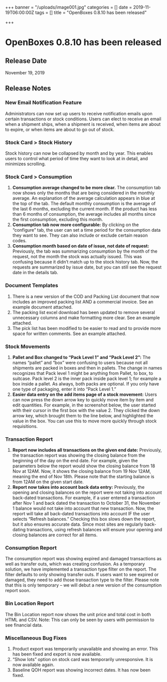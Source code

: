 +++
banner = "/uploads/image001.jpg"
categories = []
date = 2019-11-19T06:00:00Z
tags = []
title = "OpenBoxes 0.8.10 has been released"

+++
# OpenBoxes 0.8.10 has been released

## Release Date

November 19, 2019

## Release Notes

### **New Email Notification Feature**

Administrators can now set up users to receive notification emails upon certain transactions or stock conditions. Users can elect to receive an email when a shipment ships, when a shipment is received, when items are about to expire, or when items are about to go out of stock. 

### **Stock Card > Stock History**

Stock history can now be collapsed by month and by year. This enables users to control what period of time they want to look at in detail, and minimizes scrolling.

### **Stock Card > Consumption**

1. **Consumption average changed to be more clear.** The consumption tab now shows only the months that are being considered in the monthly average. An explanation of the average calculation appears in blue at the top of the tab. The default monthly consumption is the average of the last 6 months, excluding the current month. If the product has less than 6 months of consumption, the average includes all months since the first consumption, excluding this month.
2. **Consumption tab now more configurable:** By clicking on the “configure” tab, the user can set a time period for the consumption data they want to see. They can also include or exclude certain reason codes.
3. **Consumption month based on date of issue, not date of request:** Previously, the tab was summarizing consumption by the month of the request, not the month the stock was actually issued. This was confusing because it didn’t match up to the stock history tab. Now, the requests are summarized by issue date, but you can still see the request date in the details tab.

### **Document Templates**

1. There is a new version of the COD and Packing List document that now includes an improved packing list AND a commercial invoice. See an example document attached.
2. The packing list excel download has been updated to remove several unnecessary columns and make formatting more clear. See an example attached.
3. The pick list has been modified to be easier to read and to provide more space for written comments. See an example attached.

### **Stock Movements**

1. **Pallet and Box changed to “Pack Level 1” and “Pack Level 2”:** The names “pallet” and “box” were confusing to users because not all shipments are packed in boxes and then in pallets. The change in names recognizes that Pack level 1 might be anything from Pallet, to box, to suitcase. Pack level 2 is the inner pack inside pack level 1; for example a box inside a pallet. As always, both packs are optional. If you only have one type of packaging, enter it into “Pack Level 1.”
2. **Easier data entry on the add items page of a stock movement:** Users can now press the down arrow key to quickly move item by item and edit quantities. For example, in the screenshot below, the user started with their cursor in the first box with the value 2. They clicked the down arrow key, which brought them to the line below, and highlighted the value in the box. You can use this to move more quickly through stock requisitions.

### **Transaction Report**

1. **Report now includes all transactions on the given end date:** Previously, the transaction report was showing the closing balance from the beginning of the day on the end date. For example, given the parameters below the report would show the closing balance from 18 Nov at 12AM. Now, it shows the closing balance from 19 Nov 12AM, meaning the end of Nov 18th. Please note that the starting balance is from 12AM on the given start date.
2. **Report now takes into account back data entry:** Previously, the opening and closing balances on the report were not taking into account back-dated transactions. For example, if a user entered a transaction after Nov 1 and back dated the transaction to October 31, the November 1 balance would not take into account that new transaction. Now, the report will take all back-dated transactions into account IF the user selects “Refresh balances.” Checking this box slows down the report, but it also ensures accurate data. Since most sites are regularly back-dating transactions, using refresh balances will ensure your opening and closing balances are correct for all items.

### **Consumption Report**

The consumption report was showing expired and damaged transactions as well as transfer outs, which was creating confusion. As a temporary solution, we have implemented a transaction type filter on the report. The filter defaults to only showing transfer outs. If users want to see expired or damaged, they need to add those transaction type to the filter. Please note that this is only temporary – we will debut a new version of the consumption report soon.

### **Bin Location Report**

The Bin Location report now shows the unit price and total cost in both HTML and CSV. Note: This can only be seen by users with permission to see financial data.

### **Miscellaneous Bug Fixes**

1. Product export was temporarily unavailable and showing an error. This has been fixed and export is now available.
2. “Show lots” option on stock card was temporarily unresponsive. It is now available again.
3. Baseline QOH report was showing incorrect dates. It has now been fixed.